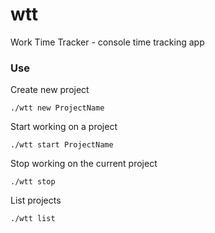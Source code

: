 # wtt
Work Time Tracker - console time tracking app


### Use
Create new project
```
./wtt new ProjectName
```


Start working on a project
```
./wtt start ProjectName
```

Stop working on the current project
```
./wtt stop
```

List projects
```
./wtt list
```
